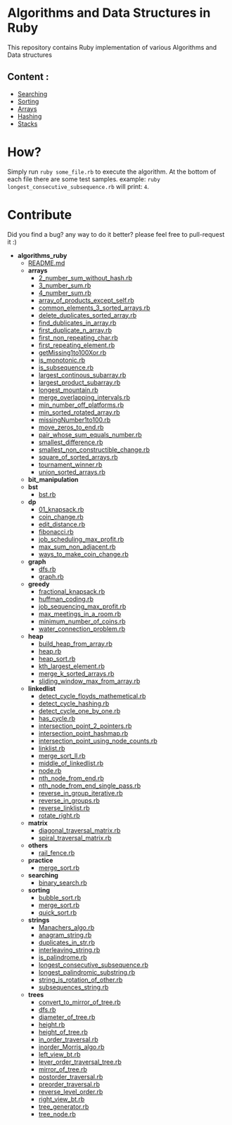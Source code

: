 # Algorithms and Data Structures in Ruby

This repository contains Ruby implementation of various Algorithms and Data structures

## Content :
* [Searching](#searching)
* [Sorting](#sorting)
* [Arrays](#arrays)
* [Hashing](#hashing)
* [Stacks](#stacks)



# How?
Simply run `ruby some_file.rb` to execute the algorithm. At the bottom of each file there are some test samples.
example: `ruby longest_consecutive_subsequence.rb` will print:
`4`.

# Contribute
Did you find a bug? any way to do it better? please feel free to pull-request it :)



- __algorithms\_ruby__
   - [README.md](README.md)
   - __arrays__
     - [2\_number\_sum\_without\_hash.rb](arrays/2_number_sum_without_hash.rb)
     - [3\_number\_sum.rb](arrays/3_number_sum.rb)
     - [4\_number\_sum.rb](arrays/4_number_sum.rb)
     - [array\_of\_products\_except\_self.rb](arrays/array_of_products_except_self.rb)
     - [common\_elements\_3\_sorted\_arrays.rb](arrays/common_elements_3_sorted_arrays.rb)
     - [delete\_duplicates\_sorted\_array.rb](arrays/delete_duplicates_sorted_array.rb)
     - [find\_dublicates\_in\_array.rb](arrays/find_dublicates_in_array.rb)
     - [first\_duplicate\_n\_array.rb](arrays/first_duplicate_n_array.rb)
     - [first\_non\_repeating\_char.rb](arrays/first_non_repeating_char.rb)
     - [first\_repeating\_element.rb](arrays/first_repeating_element.rb)
     - [getMissing1to100Xor.rb](arrays/getMissing1to100Xor.rb)
     - [is\_monotonic.rb](arrays/is_monotonic.rb)
     - [is\_subsequence.rb](arrays/is_subsequence.rb)
     - [largest\_continous\_subarray.rb](arrays/largest_continous_subarray.rb)
     - [largest\_product\_subarray.rb](arrays/largest_product_subarray.rb)
     - [longest\_mountain.rb](arrays/longest_mountain.rb)
     - [merge\_overlapping\_intervals.rb](arrays/merge_overlapping_intervals.rb)
     - [min\_number\_off\_platforms.rb](arrays/min_number_off_platforms.rb)
     - [min\_sorted\_rotated\_array.rb](arrays/min_sorted_rotated_array.rb)
     - [missingNumber1to100.rb](arrays/missingNumber1to100.rb)
     - [move\_zeros\_to\_end.rb](arrays/move_zeros_to_end.rb)
     - [pair\_whose\_sum\_equals\_number.rb](arrays/pair_whose_sum_equals_number.rb)
     - [smallest\_difference.rb](arrays/smallest_difference.rb)
     - [smallest\_non\_constructible\_change.rb](arrays/smallest_non_constructible_change.rb)
     - [square\_of\_sorted\_arrays.rb](arrays/square_of_sorted_arrays.rb)
     - [tournament\_winner.rb](arrays/tournament_winner.rb)
     - [union\_sorted\_arrays.rb](arrays/union_sorted_arrays.rb)
   - __bit\_manipulation__
   - __bst__
     - [bst.rb](bst/bst.rb)
   - __dp__
     - [01\_knapsack.rb](dp/01_knapsack.rb)
     - [coin\_change.rb](dp/coin_change.rb)
     - [edit\_distance.rb](dp/edit_distance.rb)
     - [fibonacci.rb](dp/fibonacci.rb)
     - [job\_scheduling\_max\_profit.rb](dp/job_scheduling_max_profit.rb)
     - [max\_sum\_non\_adjacent.rb](dp/max_sum_non_adjacent.rb)
     - [ways\_to\_make\_coin\_change.rb](dp/ways_to_make_coin_change.rb)
   - __graph__
     - [dfs.rb](graph/dfs.rb)
     - [graph.rb](graph/graph.rb)
   - __greedy__
     - [fractional\_knapsack.rb](greedy/fractional_knapsack.rb)
     - [huffman\_coding.rb](greedy/huffman_coding.rb)
     - [job\_sequencing\_max\_profit.rb](greedy/job_sequencing_max_profit.rb)
     - [max\_meetings\_in\_a\_room.rb](greedy/max_meetings_in_a_room.rb)
     - [minimum\_number\_of\_coins.rb](greedy/minimum_number_of_coins.rb)
     - [water\_connection\_problem.rb](greedy/water_connection_problem.rb)
   - __heap__
     - [build\_heap\_from\_array.rb](heap/build_heap_from_array.rb)
     - [heap.rb](heap/heap.rb)
     - [heap\_sort.rb](heap/heap_sort.rb)
     - [kth\_largest\_element.rb](heap/kth_largest_element.rb)
     - [merge\_k\_sorted\_arrays.rb](heap/merge_k_sorted_arrays.rb)
     - [sliding\_window\_max\_from\_array.rb](heap/sliding_window_max_from_array.rb)
   - __linkedlist__
     - [detect\_cycle\_floyds\_mathemetical.rb](linkedlist/detect_cycle_floyds_mathemetical.rb)
     - [detect\_cycle\_hashing.rb](linkedlist/detect_cycle_hashing.rb)
     - [detect\_cycle\_one\_by\_one.rb](linkedlist/detect_cycle_one_by_one.rb)
     - [has\_cycle.rb](linkedlist/has_cycle.rb)
     - [intersection\_point\_2\_pointers.rb](linkedlist/intersection_point_2_pointers.rb)
     - [intersection\_point\_hashmap.rb](linkedlist/intersection_point_hashmap.rb)
     - [intersection\_point\_using\_node\_counts.rb](linkedlist/intersection_point_using_node_counts.rb)
     - [linklist.rb](linkedlist/linklist.rb)
     - [merge\_sort\_ll.rb](linkedlist/merge_sort_ll.rb)
     - [middle\_of\_linkedlist.rb](linkedlist/middle_of_linkedlist.rb)
     - [node.rb](linkedlist/node.rb)
     - [nth\_node\_from\_end.rb](linkedlist/nth_node_from_end.rb)
     - [nth\_node\_from\_end\_single\_pass.rb](linkedlist/nth_node_from_end_single_pass.rb)
     - [reverse\_in\_group\_iterative.rb](linkedlist/reverse_in_group_iterative.rb)
     - [reverse\_in\_groups.rb](linkedlist/reverse_in_groups.rb)
     - [reverse\_linklist.rb](linkedlist/reverse_linklist.rb)
     - [rotate\_right.rb](linkedlist/rotate_right.rb)
   - __matrix__
     - [diagonal\_traversal\_matrix.rb](matrix/diagonal_traversal_matrix.rb)
     - [spiral\_traversal\_matrix.rb](matrix/spiral_traversal_matrix.rb)
   - __others__
     - [rail\_fence.rb](others/rail_fence.rb)
   - __practice__
     - [merge\_sort.rb](practice/merge_sort.rb)
   - __searching__
     - [binary\_search.rb](searching/binary_search.rb)
   - __sorting__
     - [bubble\_sort.rb](sorting/bubble_sort.rb)
     - [merge\_sort.rb](sorting/merge_sort.rb)
     - [quick\_sort.rb](sorting/quick_sort.rb)
   - __strings__
     - [Manachers\_algo.rb](strings/Manachers_algo.rb)
     - [anagram\_string.rb](strings/anagram_string.rb)
     - [duplicates\_in\_str.rb](strings/duplicates_in_str.rb)
     - [interleaving\_string.rb](strings/interleaving_string.rb)
     - [is\_palindrome.rb](strings/is_palindrome.rb)
     - [longest\_consecutive\_subsequence.rb](strings/longest_consecutive_subsequence.rb)
     - [longest\_palindromic\_substring.rb](strings/longest_palindromic_substring.rb)
     - [string\_is\_rotation\_of\_other.rb](strings/string_is_rotation_of_other.rb)
     - [subsequences\_string.rb](strings/subsequences_string.rb)
   - __trees__
     - [convert\_to\_mirror\_of\_tree.rb](trees/convert_to_mirror_of_tree.rb)
     - [dfs.rb](trees/dfs.rb)
     - [diameter\_of\_tree.rb](trees/diameter_of_tree.rb)
     - [height.rb](trees/height.rb)
     - [height\_of\_tree.rb](trees/height_of_tree.rb)
     - [in\_order\_traversal.rb](trees/in_order_traversal.rb)
     - [inorder\_Morris\_algo.rb](trees/inorder_Morris_algo.rb)
     - [left\_view\_bt.rb](trees/left_view_bt.rb)
     - [lever\_order\_traversal\_tree.rb](trees/lever_order_traversal_tree.rb)
     - [mirror\_of\_tree.rb](trees/mirror_of_tree.rb)
     - [postorder\_traversal.rb](trees/postorder_traversal.rb)
     - [preorder\_traversal.rb](trees/preorder_traversal.rb)
     - [reverse\_level\_order.rb](trees/reverse_level_order.rb)
     - [right\_view\_bt.rb](trees/right_view_bt.rb)
     - [tree\_generator.rb](trees/tree_generator.rb)
     - [tree\_node.rb](trees/tree_node.rb)


